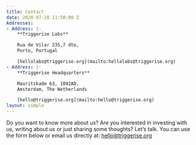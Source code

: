 ```yaml
---
title: Contact
date: 2020-07-28 11:50:00 Z
Addresses:
- Address: |-
    **Triggerise Labs**

    Rua de Vilar 235,7 dto,
    Porto, Portugal

    [hellolabs@triggerise.org](mailto:hellolabs@triggerise.org)
- Address: |-
    **Triggerise Headquarters**

    Mauritskade 63, 1092AD,
    Amsterdam, The Netherlands

    [hello@triggerise.org](mailto:hello@triggerise.org)
layout: simple
---
```


Do you want to know more about us? Are you interested in investing with us, writing about us or just sharing some thoughts? Let’s talk. You can use the form below or email us directly at: [hello@triggerise.org](mailto:hello@triggerise.org)